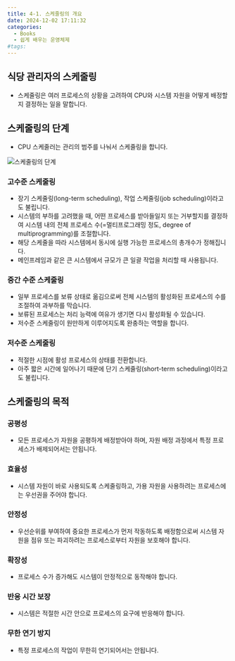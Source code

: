 ```yaml
---
title: 4-1. 스케줄링의 개요
date: 2024-12-02 17:11:32
categories:
  - Books
  - 쉽게 배우는 운영체제
#tags:
---
```

## 식당 관리자의 스케줄링

- 스케줄링은 여러 프로세스의 상황을 고려하여 CPU와 시스템 자원을 어떻게 배정할지 결정하는 일을 말합니다.

## 스케줄링의 단계

- CPU 스케줄러는 관리의 범주를 나눠서 스케줄링을 합니다.

![스케줄링의 단계](/images/scheduling_phases.png)

### 고수준 스케줄링

- 장기 스케줄링(long-term scheduling), 작업 스케줄링(job scheduling)이라고도 불립니다.
- 시스템의 부하를 고려했을 때, 어떤 프로세스를 받아들일지 또는 거부할지를 결정하여 시스템 내의 전체 프로세스 수(=멀티프로그래밍 정도, degree of multiprogramming)를 조절합니다.
- 해당 스케줄을 따라 시스템에서 동시에 실행 가능한 프로세스의 총개수가 정해집니다.
- 메인프레임과 같은 큰 시스템에서 규모가 큰 일괄 작업을 처리할 때 사용됩니다.

### 중간 수준 스케줄링

- 일부 프로세스를 보류 상태로 옮김으로써 전체 시스템의 활성화된 프로세스의 수를 조절하여 과부하를 막습니다.
- 보류된 프로세스는 처리 능력에 여유가 생기면 다시 활성화될 수 있습니다.
- 저수준 스케줄링이 원만하게 이루어지도록 완충하는 역할을 합니다.

### 저수준 스케줄링

- 적절한 시점에 활성 프로세스의 상태를 전환합니다.
- 아주 짧은 시간에 일어나기 때문에 단기 스케줄링(short-term scheduling)이라고도 불립니다.

## 스케줄링의 목적

### 공평성

- 모든 프로세스가 자원을 공평하게 배정받아야 하며, 자원 배정 과정에서 특정 프로세스가 배제되어서는 안됩니다.

### 효율성

- 시스템 자원이 바로 사용되도록 스케줄링하고, 가용 자원을 사용하려는 프로세스에는 우선권을 주어야 합니다.

### 안정성

- 우선순위를 부여하여 중요한 프로세스가 먼저 작동하도록 배정함으로써 시스템 자원을 점유 또는 파괴하려는 프로세스로부터 자원을 보호해야 합니다.

### 확장성

- 프로세스 수가 증가해도 시스템이 안정적으로 동작해야 합니다.

### 반응 시간 보장

- 시스템은 적절한 시간 안으로 프로세스의 요구에 반응해야 합니다.

### 무한 연기 방지

- 특정 프로세스의 작업이 무한히 연기되어서는 안됩니다.